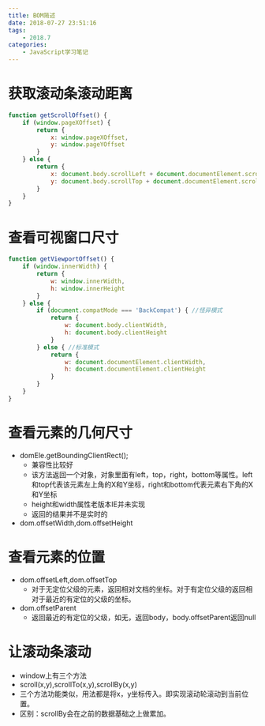 ```yaml
---
title: BOM简述
date: 2018-07-27 23:51:16
tags:
	- 2018.7
categories:
	- JavaScript学习笔记
---
```


# 获取滚动条滚动距离

```javascript
function getScrollOffset() {
    if (window.pageXOffset) {
        return {
            x: window.pageXOffset,
            y: window.pageYOffset
        }
    } else {
        return {
            x: document.body.scrollLeft + document.documentElement.scrollLeft,
            y: document.body.scrollTop + document.documentElement.scrollTop
        }
    }
}
```

# 查看可视窗口尺寸

```javascript
function getViewportOffset() {
    if (window.innerWidth) {
        return {
            w: window.innerWidth,
            h: window.innerHeight
        }
    } else {
        if (document.compatMode === 'BackCompat') { //怪异模式
            return {
                w: document.body.clientWidth,
                h: document.body.clientHeight
            }
        } else { //标准模式
            return {
                w: document.documentElement.clientWidth,
                h: document.documentElement.clientHeight
            }
        }
    }
}
```

# 查看元素的几何尺寸

- domEle.getBoundingClientRect();
  - 兼容性比较好
  - 该方法返回一个对象，对象里面有left，top，right，bottom等属性。left和top代表该元素左上角的X和Y坐标，right和bottom代表元素右下角的X和Y坐标
  - height和width属性老版本IE并未实现
  - 返回的结果并不是实时的
- dom.offsetWidth,dom.offsetHeight

# 查看元素的位置

- dom.offsetLeft,dom.offsetTop
  - 对于无定位父级的元素，返回相对文档的坐标。对于有定位父级的返回相对于最近的有定位的父级的坐标。
- dom.offsetParent
  - 返回最近的有定位的父级，如无，返回body，body.offsetParent返回null

# 让滚动条滚动

- window上有三个方法
- scroll(x,y),scrollTo(x,y),scrollBy(x,y)
- 三个方法功能类似，用法都是将x，y坐标传入。即实现滚动轮滚动到当前位置。
- 区别：scrollBy会在之前的数据基础之上做累加。


